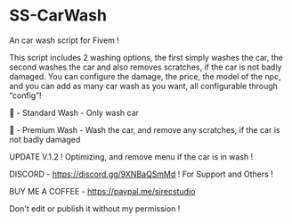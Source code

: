 # SS-CarWash
An car wash script for Fivem !

This script includes 2 washing options, the first simply washes the car, the second washes the car and also removes scratches, if the car is not badly damaged. You can configure the damage, the price, the model of the npc, and you can add as many car wash as you want, all configurable through “config”!

📎 - Standard Wash - Only wash car

📎 - Premium Wash - Wash the car, and remove any scratches, if the car is not badly damaged

UPDATE V.1.2 ! 
Optimizing, and remove menu if the car is in wash !

DISCORD - https://discord.gg/9XNBaQSmMd ! For Support and Others !

BUY ME A COFFEE - https://paypal.me/sirecstudio

Don't edit or publish it without my permission !

